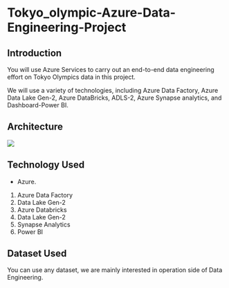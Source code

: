 # Tokyo_olympic-Azure-Data-Engineering-Project


## Introduction 
You will use Azure Services to carry out an end-to-end data engineering effort on Tokyo Olympics data in this project.

We will use a variety of technologies, including Azure Data Factory, Azure Data Lake Gen-2, Azure DataBricks, ADLS-2, Azure Synapse analytics, and Dashboard-Power BI.

## Architecture 
<img src="Architecture.jpg">

## Technology Used
- Azure.
1. Azure Data Factory
2. Data Lake Gen-2
3. Azure Databricks
4. Data Lake Gen-2
5. Synapse Analytics
6. Power BI



## Dataset Used
You can use any dataset, we are mainly interested in operation side of Data Engineering.
